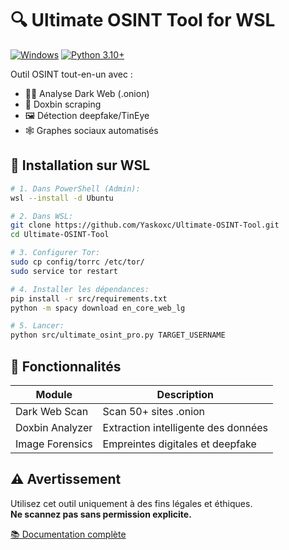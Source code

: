 # 🔍 Ultimate OSINT Tool for WSL

[![Windows](https://img.shields.io/badge/Windows-WSL2-blue)](https://learn.microsoft.com/fr-fr/windows/wsl/)
[![Python 3.10+](https://img.shields.io/badge/Python-3.10%2B-green)](https://www.python.org/)

Outil OSINT tout-en-un avec :
- 🕵️‍♂️ Analyse Dark Web (.onion)
- 📄 Doxbin scraping
- 🖼️ Détection deepfake/TinEye
- 🕸️ Graphes sociaux automatisés

## 🚀 Installation sur WSL

```bash
# 1. Dans PowerShell (Admin):
wsl --install -d Ubuntu

# 2. Dans WSL:
git clone https://github.com/Yaskoxc/Ultimate-OSINT-Tool.git
cd Ultimate-OSINT-Tool

# 3. Configurer Tor:
sudo cp config/torrc /etc/tor/
sudo service tor restart

# 4. Installer les dépendances:
pip install -r src/requirements.txt
python -m spacy download en_core_web_lg

# 5. Lancer:
python src/ultimate_osint_pro.py TARGET_USERNAME
```

## 📸 Fonctionnalités
| Module          | Description                          |
|-----------------|--------------------------------------|
| Dark Web Scan   | Scan 50+ sites .onion                |
| Doxbin Analyzer | Extraction intelligente des données  |
| Image Forensics | Empreintes digitales et deepfake     |

## ⚠️ Avertissement
Utilisez cet outil uniquement à des fins légales et éthiques.  
**Ne scannez pas sans permission explicite.**

[📚 Documentation complète](docs/WSL_install.md)
